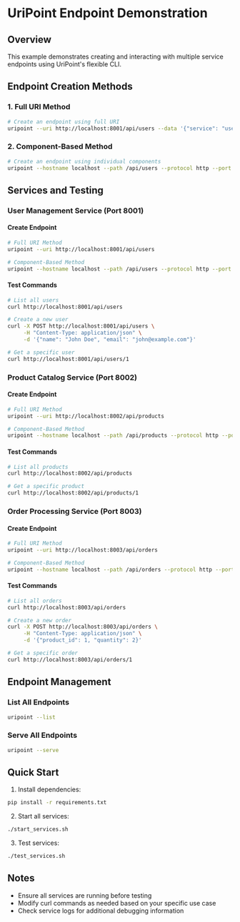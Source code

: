 # UriPoint Endpoint Demonstration

## Overview
This example demonstrates creating and interacting with multiple service endpoints using UriPoint's flexible CLI.

## Endpoint Creation Methods

### 1. Full URI Method
```bash
# Create an endpoint using full URI
uripoint --uri http://localhost:8001/api/users --data '{"service": "user_management"}'
```

### 2. Component-Based Method
```bash
# Create an endpoint using individual components
uripoint --hostname localhost --path /api/users --protocol http --port 8001 --data '{"service": "user_management"}'
```

## Services and Testing

### User Management Service (Port 8001)
#### Create Endpoint
```bash
# Full URI Method
uripoint --uri http://localhost:8001/api/users

# Component-Based Method
uripoint --hostname localhost --path /api/users --protocol http --port 8001 --data '{"service": "user_management"}'
```

#### Test Commands
```bash
# List all users
curl http://localhost:8001/api/users

# Create a new user
curl -X POST http://localhost:8001/api/users \
     -H "Content-Type: application/json" \
     -d '{"name": "John Doe", "email": "john@example.com"}'

# Get a specific user
curl http://localhost:8001/api/users/1
```

### Product Catalog Service (Port 8002)
#### Create Endpoint
```bash
# Full URI Method
uripoint --uri http://localhost:8002/api/products

# Component-Based Method
uripoint --hostname localhost --path /api/products --protocol http --port 8002 --data '{"service": "product_catalog"}'
```

#### Test Commands
```bash
# List all products
curl http://localhost:8002/api/products

# Get a specific product
curl http://localhost:8002/api/products/1
```

### Order Processing Service (Port 8003)
#### Create Endpoint
```bash
# Full URI Method
uripoint --uri http://localhost:8003/api/orders

# Component-Based Method
uripoint --hostname localhost --path /api/orders --protocol http --port 8003 --data '{"service": "order_processing"}'
```

#### Test Commands
```bash
# List all orders
curl http://localhost:8003/api/orders

# Create a new order
curl -X POST http://localhost:8003/api/orders \
     -H "Content-Type: application/json" \
     -d '{"product_id": 1, "quantity": 2}'

# Get a specific order
curl http://localhost:8003/api/orders/1
```

## Endpoint Management

### List All Endpoints
```bash
uripoint --list
```

### Serve All Endpoints
```bash
uripoint --serve
```

## Quick Start

1. Install dependencies:
```bash
pip install -r requirements.txt
```

2. Start all services:
```bash
./start_services.sh
```

3. Test services:
```bash
./test_services.sh
```

## Notes
- Ensure all services are running before testing
- Modify curl commands as needed based on your specific use case
- Check service logs for additional debugging information
